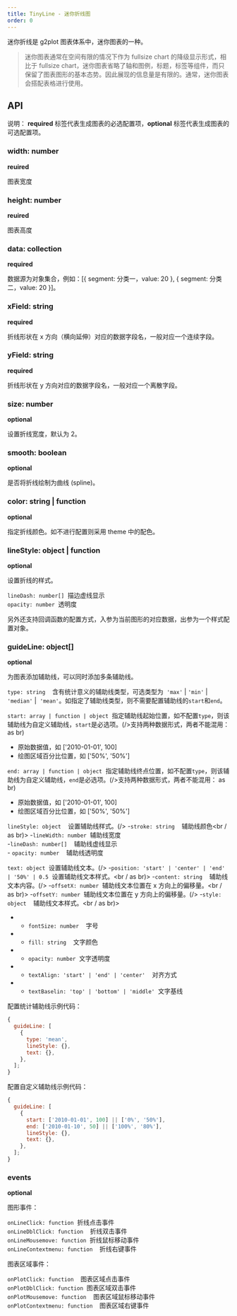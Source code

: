 ```yaml
---
title: TinyLine - 迷你折线图
order: 0
---
```


迷你折线是 g2plot 图表体系中，迷你图表的一种。

> 迷你图表通常在空间有限的情况下作为 fullsize chart 的降级显示形式，相比于 fullsize chart，迷你图表省略了轴和图例，标题，标签等组件，而只保留了图表图形的基本态势。因此展现的信息量是有限的。通常，迷你图表会搭配表格进行使用。

## API

说明： **required** 标签代表生成图表的必选配置项，**optional** 标签代表生成图表的可选配置项。

### width: number

**reuired**

图表宽度

### height: number

**reuired**

图表高度

### data: collection

**required**

数据源为对象集合，例如：[{ segment: 分类一，value: 20 }, { segment: 分类二，value: 20 }]。

### xField: string

**required**

折线形状在 x 方向（横向延伸）对应的数据字段名，一般对应一个连续字段。

### yField: string

**required**

折线形状在 y 方向对应的数据字段名，一般对应一个离散字段。

### size: number

**optional**

设置折线宽度，默认为 2。

### smooth: boolean

**optional**

是否将折线绘制为曲线 (spline)。

### color: string | function

**optional**

指定折线颜色。如不进行配置则采用 theme 中的配色。

### lineStyle: object | function

**optional**

设置折线的样式。

`lineDash: number[]`  描边虚线显示<br />
`opacity: number`  透明度

另外还支持回调函数的配置方式，入参为当前图形的对应数据，出参为一个样式配置对象。

### guideLine: object[]

**optional**

为图表添加辅助线，可以同时添加多条辅助线。

`type: string`    含有统计意义的辅助线类型，可选类型为  `'max'` | `'min'` | `'median'` |  `'mean'`。如指定了辅助线类型，则不需要配置辅助线的`start`和`end`。

`start: array | function | object`  指定辅助线起始位置，如不配置`type`，则该辅助线为自定义辅助线，`start`是必选项。(/>支持两种数据形式，两者不能混用： as br)

- 原始数据值，如 ['2010-01-01', 100]
- 绘图区域百分比位置，如 ['50%', '50%']

`end: array | function | object`  指定辅助线终点位置，如不配置`type`，则该辅助线为自定义辅助线，`end`是必选项。(/>支持两种数据形式，两者不能混用： as br)

- 原始数据值，如 ['2010-01-01', 100]
- 绘图区域百分比位置，如 ['50%', '50%']

`lineStyle: object`    设置辅助线样式。(/> -`stroke: string`    辅助线颜色<br / as br)> -`lineWidth: number`  辅助线宽度<br /> -`lineDash: number[]`    辅助线虚线显示<br />-
`opacity: number`    辅助线透明度

`text: object`  设置辅助线文本。(/> -`position: 'start' | 'center' | 'end' | '50%' | 0.5`  设置辅助线文本样式。<br / as br)> -`content: string`    辅助线文本内容。(/> -`offsetX: number`  辅助线文本位置在 x 方向上的偏移量。<br / as br)> -`offsetY: number`  辅助线文本位置在 y 方向上的偏移量。(/> -`style: object`    辅助线文本样式。<br / as br)>

- - `fontSize: number`    字号<br />
- - `fill: string`    文字颜色<br />
- - `opacity: number`  文字透明度<br />
- - `textAlign: 'start' | 'end' | 'center'`    对齐方式<br />
- - `textBaselin: 'top' | 'bottom' | 'middle'`  文字基线

配置统计辅助线示例代码：

```js
{
  guideLine: [
    {
      type: 'mean',
      lineStyle: {},
      text: {},
    },
  ];
}
```

配置自定义辅助线示例代码：

```js
{
  guideLine: [
    {
      start: ['2010-01-01', 100] || ['0%', '50%'],
      end: ['2010-01-10', 50] || ['100%', '80%'],
      lineStyle: {},
      text: {},
    },
  ];
}
```

### events

**optional**

图形事件：

`onLineClick: function`  折线点击事件<br />
`onLineDblClick: function`    折线双击事件<br />
`onLineMousemove: function`  折线鼠标移动事件<br />
`onLineContextmenu: function`    折线右键事件

图表区域事件：

`onPlotClick: function`    图表区域点击事件<br />
`onPlotDblClick: function`  图表区域双击事件<br />
`onPlotMousemove: function`    图表区域鼠标移动事件<br />
`onPlotContextmenu: function`    图表区域右键事件
